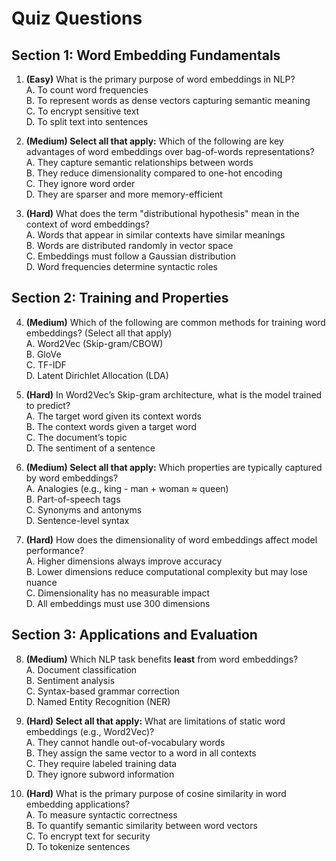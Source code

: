 # Quiz Questions

## Section 1: Word Embedding Fundamentals

1. **(Easy)** What is the primary purpose of word embeddings in NLP?  
A. To count word frequencies  
B. To represent words as dense vectors capturing semantic meaning  
C. To encrypt sensitive text  
D. To split text into sentences  

2. **(Medium) Select all that apply:** Which of the following are key advantages of word embeddings over bag-of-words representations?  
A. They capture semantic relationships between words  
B. They reduce dimensionality compared to one-hot encoding  
C. They ignore word order  
D. They are sparser and more memory-efficient  

3. **(Hard)** What does the term "distributional hypothesis" mean in the context of word embeddings?  
A. Words that appear in similar contexts have similar meanings  
B. Words are distributed randomly in vector space  
C. Embeddings must follow a Gaussian distribution  
D. Word frequencies determine syntactic roles  

## Section 2: Training and Properties

4. **(Medium)** Which of the following are common methods for training word embeddings? (Select all that apply)  
A. Word2Vec (Skip-gram/CBOW)  
B. GloVe  
C. TF-IDF  
D. Latent Dirichlet Allocation (LDA)  

5. **(Hard)** In Word2Vec’s Skip-gram architecture, what is the model trained to predict?  
A. The target word given its context words  
B. The context words given a target word  
C. The document’s topic  
D. The sentiment of a sentence  

6. **(Medium) Select all that apply:** Which properties are typically captured by word embeddings?  
A. Analogies (e.g., king - man + woman ≈ queen)  
B. Part-of-speech tags  
C. Synonyms and antonyms  
D. Sentence-level syntax  

7. **(Hard)** How does the dimensionality of word embeddings affect model performance?  
A. Higher dimensions always improve accuracy  
B. Lower dimensions reduce computational complexity but may lose nuance  
C. Dimensionality has no measurable impact  
D. All embeddings must use 300 dimensions  

## Section 3: Applications and Evaluation

8. **(Medium)** Which NLP task benefits **least** from word embeddings?  
A. Document classification  
B. Sentiment analysis  
C. Syntax-based grammar correction  
D. Named Entity Recognition (NER)  

9. **(Hard) Select all that apply:** What are limitations of static word embeddings (e.g., Word2Vec)?  
A. They cannot handle out-of-vocabulary words  
B. They assign the same vector to a word in all contexts  
C. They require labeled training data  
D. They ignore subword information  

10. **(Hard)** What is the primary purpose of cosine similarity in word embedding applications?  
A. To measure syntactic correctness  
B. To quantify semantic similarity between word vectors  
C. To encrypt text for security  
D. To tokenize sentences  

